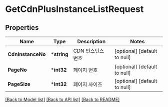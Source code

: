 # GetCdnPlusInstanceListRequest

## Properties
Name | Type | Description | Notes
------------ | ------------- | ------------- | -------------
**CdnInstanceNo** | ***string** | CDN 인스턴스 번호 | [optional] [default to null]
**PageNo** | ***int32** | 페이지 번호 | [optional] [default to null]
**PageSize** | ***int32** | 페이지 사이즈 | [optional] [default to null]

[[Back to Model list]](../README.md#documentation-for-models) [[Back to API list]](../README.md#documentation-for-api-endpoints) [[Back to README]](../README.md)


